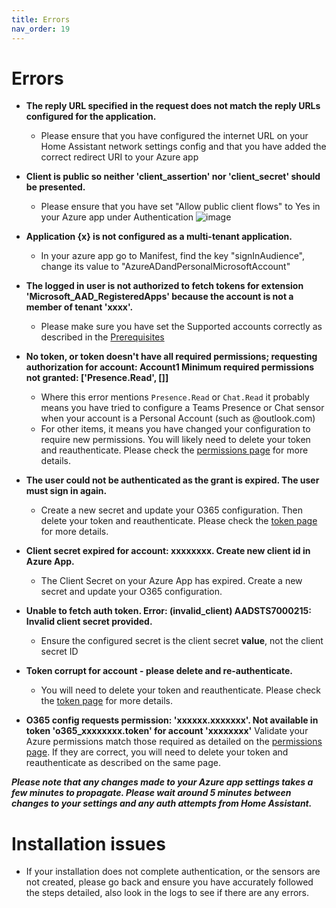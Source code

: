```yaml
---
title: Errors
nav_order: 19
---
```


# Errors
* **The reply URL specified in the request does not match the reply URLs configured for the application.**
  * Please ensure that you have configured the internet URL on your Home Assistant network settings config and that you have added the correct redirect URI to your Azure app

* **Client is public so neither 'client_assertion' nor 'client_secret' should be presented.**
  * Please ensure that you have set "Allow public client flows" to Yes in your Azure app under Authentication ![image](https://user-images.githubusercontent.com/36969394/198787952-9f818372-7684-42e1-ac30-a8ab05a5f478.png)
 
* **Application {x} is not configured as a multi-tenant application.**
  * In your azure app go to Manifest, find the key "signInAudience", change its value to "AzureADandPersonalMicrosoftAccount"

* **The logged in user is not authorized to fetch tokens for extension 'Microsoft_AAD_RegisteredApps' because the account is not a member of tenant 'xxxx'.**
  * Please make sure you have set the Supported accounts correctly as described in the [Prerequisites](./prerequisites.md)

* **No token, or token doesn't have all required permissions; requesting authorization for account: Account1 Minimum required permissions not granted: ['Presence.Read', []]**
  * Where this error mentions `Presence.Read` or `Chat.Read` it probably means you have tried to configure a Teams Presence or Chat sensor when your account is a Personal Account (such as @outlook.com)
  * For other items, it means you have changed your configuration to require new permissions. You will likely need to delete your token and reauthenticate. Please check the [permissions page](./permissions.md) for more details.

 * **The user could not be authenticated as the grant is expired. The user must sign in again.**
   *  Create a new secret and update your O365 configuration. Then delete your token and reauthenticate. Please check the [token page](./token.md) for more details.

* **Client secret expired for account: xxxxxxxx. Create new client id in Azure App.**
  * The Client Secret on your Azure App has expired. Create a new secret and update your O365 configuration.

* **Unable to fetch auth token. Error: (invalid_client) AADSTS7000215: Invalid client secret provided.**
  * Ensure the configured secret is the client secret __value__, not the client secret ID

* **Token corrupt for account - please delete and re-authenticate.**
  * You will need to delete your token and reauthenticate. Please check the [token page](./token.md) for more details.

* **O365 config requests permission: 'xxxxxx.xxxxxxx'. Not available in token 'o365_xxxxxxxx.token' for account 'xxxxxxxx'**
Validate your Azure permissions match those required as detailed on the [permissions page](./permissions.md). If they are correct, you will need to delete your token and reauthenticate as described on the same page.

**_Please note that any changes made to your Azure app settings takes a few minutes to propagate. Please wait around 5 minutes between changes to your settings and any auth attempts from Home Assistant._**

# Installation issues
 * If your installation does not complete authentication, or the sensors are not created, please go back and ensure you have accurately followed the steps detailed, also look in the logs to see if there are any errors. 
